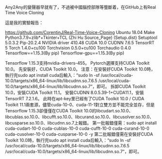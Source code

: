 Any2Any的變聲器早就有了，不過被中國腦控部隊等壟斷着，在GitHub上有Real Time Voice Cloning

這是我的實驗報告：

https://github.com/CorentinJ/Real-Time-Voice-Cloning
Ubuntu 18.04
Make
Python3.7.9+zlib*+Tkinter+TCL
(Zhi Hu Source_Page)
(Setup.dist)
Setuptool 5.0.3.2
Pip-20.2.4
NVIDIA driver 410.48
CUDA 10.0
CUDNN 7.6.5
TensorRT 5
Torch 1.4.0+cu100
Torchvision 0.5.0+cu100
Torchaudio 0.4.0
Tensorflow==1.15.3(By pip)
Tensorflow-gpu==1.15.3(By pip)

Tensorflow 1.15.3支持nvidia-drivers-455。
Pytorch選擇支持CUDA Toolkit 10.0。
先安裝好，CUDA Toolkit 10.0。
注意：在安裝好CUDA Toolkit 10.0時，執行完sudo apt install cuda后輸入：“sudo ln -sf /usr/local/cuda-10.0/targets/x86_64-linux/lib/libcudnn.so.7.6.5 /usr/local/cuda-10.0/targets/x86_64-linux/lib/libcudnn.so.7”，即可。
拆卸CUDA Toolkit 10.0，安裝CUDA Toolkit 11.1。
安裝CUDNN 8.0.5.39-1+CUDA11.1，安裝TensorRT 7.2.1.6。
此時在apt-key里已經有了CUDA Toolkit 10.0 / CUDA Toolkit 11.1兩套源，儘管cuda-10-0、cuda-11-1對立雙方並不能完全並存，但是Tensorflow 1.15.3卻僅僅在CUDA Toolkit 10.0的libcudart.so.10.0、libcublas.so.10.0、libcufft.so.10.0、libcurand.so.10.0、libcusolver.so.10.0、libcusparse.so.10.0、libcudnn.so.7上報錯。
第一批報錯僅需：sudo apt install cuda-cudart-10-0 cuda-cublas-10-0 cuda-cufft-10-0 cuda-curand-10-0 cuda-cusolver-10-0 cuda-cusparse-10-0 -y
第二批報錯僅需在安裝好CUDA Toolkit 10.0時，執行完sudo apt install cuda后輸入：“sudo ln -sf /usr/local/cuda-10.0/targets/x86_64-linux/lib/libcudnn.so.7.6.5 /usr/local/cuda-10.0/targets/x86_64-linux/lib/libcudnn.so.7”，即可。
